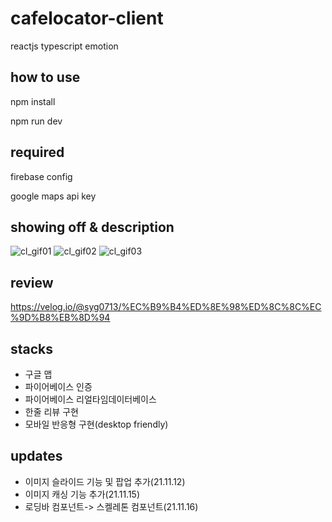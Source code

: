 # cafelocator-client
reactjs typescript emotion

## how to use
npm install

npm run dev

## required

firebase config

google maps api key

## showing off & description
![cl_gif01](https://user-images.githubusercontent.com/39756786/133887506-f85fcaf2-8d72-40dd-8631-b25c57ccd048.gif)
![cl_gif02](https://user-images.githubusercontent.com/39756786/133887511-32a5e110-68b4-402c-8aca-7030fcea6141.gif)
![cl_gif03](https://user-images.githubusercontent.com/39756786/133887512-61c88be8-b1ab-4f24-96af-384a3bb3f48d.gif)

## review

https://velog.io/@syg0713/%EC%B9%B4%ED%8E%98%ED%8C%8C%EC%9D%B8%EB%8D%94

## stacks
- 구글 맵
- 파이어베이스 인증
- 파이어베이스 리얼타임데이터베이스
- 한줄 리뷰 구현
- 모바일 반응형 구현(desktop friendly)

## updates
- 이미지 슬라이드 기능 및 팝업 추가(21.11.12)
- 이미지 캐싱 기능 추가(21.11.15)
- 로딩바 컴포넌트-> 스켈레톤 컴포넌트(21.11.16)

